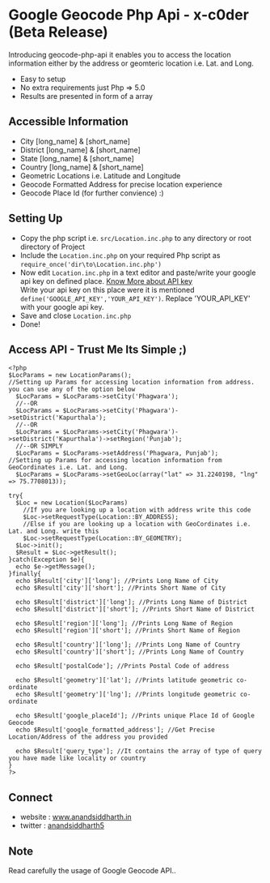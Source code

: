 # Google Geocode Php Api - x-c0der (Beta Release)

Introducing geocode-php-api it enables you to access the location information either by the address or geomteric location i.e. Lat. and Long.
- Easy to setup
- No extra requirements just Php => 5.0
- Results are presented in form of a array

## Accessible Information
- City [long_name] & [short_name]
- District [long_name] & [short_name]
- State [long_name] & [short_name]
- Country [long_name] & [short_name]
- Geometric Locations i.e. Latitude and Longitude
- Geocode Formatted Address for precise location experience
- Geocode Place Id (for further convience) :)

## Setting Up
- Copy the php script i.e. <code>src/Location.inc.php</code> to any directory or root directory of Project
- Include the <code>Location.inc.php</code> on your required Php script as <code>require_once('dir\to\Location.inc.php')</code>
- Now edit <code>Location.inc.php</code> in a text editor and paste/write your google api key on defined place. <a href="https://developers.google.com/maps/documentation/geocoding/#api_key">Know More about API key</a><br>Write your api key on this place were it is mentioned <code>define('GOOGLE_API_KEY','YOUR_API_KEY')</code>. Replace 'YOUR_API_KEY' with your google api key.
- Save and close <code>Location.inc.php</code>
- Done!

## Access API - Trust Me Its Simple ;)
```
<?php
$LocParams = new LocationParams();
//Setting up Params for accessing location information from address. you can use any of the option below
  $LocParams = $LocParams->setCity('Phagwara');
  //--OR 
  $LocParams = $LocParams->setCity('Phagwara')->setDistrict('Kapurthala');
  //--OR
  $LocParams = $LocParams->setCity('Phagwara')->setDistrict('Kapurthala')->setRegion('Punjab');
  //--OR SIMPLY
  $LocParams = $LocParams->setAddress('Phagwara, Punjab');
//Setting up Params for accessing location information from GeoCordinates i.e. Lat. and Long.
  $LocParams = $LocParams->setGeoLoc(array("lat" => 31.2240198, "lng" => 75.7708013));

try{
  $Loc = new Location($LocParams)
    //If you are looking up a location with address write this code
    $Loc->setRequestType(Location::BY_ADDRESS);
    //Else if you are looking up a location with GeoCordinates i.e. Lat. and Long. write this
    $Loc->setRequestType(Location::BY_GEOMETRY);
  $Loc->init();
  $Result = $Loc->getResult();
}catch(Exception $e){
  echo $e->getMessage();
}finally{
  echo $Result['city']['long']; //Prints Long Name of City
  echo $Result['city']['short']; //Prints Short Name of City
  
  echo $Result['district']['long']; //Prints Long Name of District
  echo $Result['district']['short']; //Prints Short Name of District
  
  echo $Result['region']['long']; //Prints Long Name of Region
  echo $Result['region']['short']; //Prints Short Name of Region
  
  echo $Result['country']['long']; //Prints Long Name of Country
  echo $Result['country']['short']; //Prints Long Name of Country
  
  echo $Result['postalCode']; //Prints Postal Code of address

  echo $Result['geometry']['lat']; //Prints latitude geometric co-ordinate
  echo $Result['geometry']['lng']; //Prints longitude geometric co-ordinate
  
  echo $Result['google_placeId']; //Prints unique Place Id of Google Geocode
  echo $Result['google_formatted_address']; //Get Precise Location/Address of the address you provided
  
  echo $Result['query_type']; //It contains the array of type of query you have made like locality or country
}
?>
```

## Connect
- website : <a href="http://anandsiddharth.in">www.anandsiddharth.in</a>
- twitter : <a href="https://twitter.com/anandsiddharth5">anandsiddharth5</a>

## Note
Read carefully the usage of Google Geocode API..
